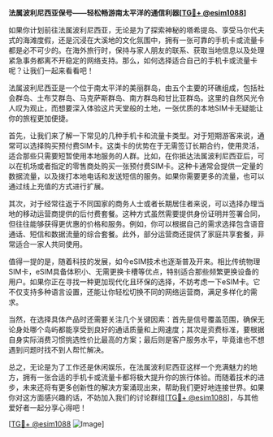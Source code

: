 **法属波利尼西亚保号——轻松畅游南太平洋的通信利器[[TG💪+ @esim1088](https://t.me/s/esim1088)]**

如果你计划前往法属波利尼西亚，无论是为了探索神秘的塔希提岛、享受马尔代夫式的海滩度假，还是沉浸在大溪地的文化氛围中，拥有一张可靠的手机卡或流量卡都是必不可少的。在海外旅行时，保持与家人朋友的联系、获取当地信息以及处理紧急事务都离不开稳定的网络支持。那么，如何选择适合自己的手机卡或流量卡呢？让我们一起来看看吧！

法属波利尼西亚是一个位于南太平洋的美丽群岛，由五个主要的环礁组成，包括社会群岛、土布艾群岛、马克萨斯群岛、南方群岛和甘比亚群岛。这里的自然风光令人叹为观止，而想要深入体验这片天堂般的土地，一张优质的本地SIM卡无疑能让你的旅程更加便捷。

首先，让我们来了解一下常见的几种手机卡和流量卡类型。对于短期游客来说，通常可以选择购买预付费SIM卡。这类卡的优势在于无需签订长期合约，使用灵活，适合那些只需要短暂使用本地服务的人群。比如，在你抵达法属波利尼西亚后，可以在机场或者指定的零售商处购买一张预付费SIM卡。这种卡通常会提供一定量的数据流量，以及拨打本地电话和发送短信的服务。如果你需要更多的流量，也可以通过线上充值的方式进行扩展。

其次，对于经常往返于不同国家的商务人士或者长期居住者来说，可以选择办理当地的移动运营商提供的后付费套餐。这种方式虽然需要提供身份证明并签署合同，但往往能够获得更优惠的价格和服务。例如，你可以根据自己的需求选择包含语音通话、短信和数据流量的综合套餐。此外，部分运营商还提供了家庭共享套餐，非常适合一家人共同使用。

值得一提的是，随着科技的发展，如今eSIM技术也逐渐普及开来。相比传统物理SIM卡，eSIM具备体积小、无需更换卡槽等优点，特别适合那些频繁更换设备的用户。如果你正在寻找一种更加现代化且环保的选择，不妨考虑一下eSIM卡。它不仅支持多种语言设置，还能让你轻松切换不同的网络运营商，满足多样化的需求。

当然，在选择具体产品时还需要关注几个关键因素：首先是信号覆盖范围，确保无论身处哪个岛屿都能享受到良好的通话质量和上网速度；其次是资费标准，要根据自身实际消费习惯挑选性价比最高的方案；最后则是客户服务水平，毕竟谁也不想遇到问题时找不到人帮忙解决。

总之，无论是为了工作还是休闲娱乐，在法属波利尼西亚这样一个充满魅力的地方，拥有一张合适的手机卡或流量卡都将极大提升你的旅行体验。而随着技术的进步，未来还将有更多创新性的解决方案涌现出来，帮助我们更好地连接世界。如果你对这方面感兴趣的话，不妨加入我们的讨论群组[[TG💪+ @esim1088](https://t.me/s/esim1088)]，与其他爱好者一起分享心得吧！

[[TG💪+ @esim1088](https://t.me/s/esim1088) ![Image](https://i.postimg.cc/4NQfJmqS/Snipaste-2025-05-13-00-14-12.png)]